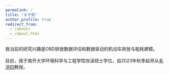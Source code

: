 ```yaml
---
permalink: /
title: "关于我"
author_profile: true
redirect_from: 
  - /about/
  - /about.html
---
```

我当前的研究兴趣是OBD排放数据评估和数据驱动的机动车排放与能耗建模。  
<br/>
目前，我于南开大学环境科学与工程学院攻读硕士学位，自2023年秋季起师从<a href=https://env.nankai.edu.cn/2019/0612/c14180a177249/page.htm>毛洪钧</a>教授。
